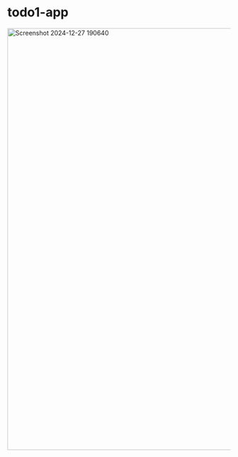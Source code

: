 ﻿# todo1-app
<img width="951" alt="Screenshot 2024-12-27 190640" src="https://github.com/user-attachments/assets/ca4e9863-4eae-4276-a878-0e5f5a64dda7" />


